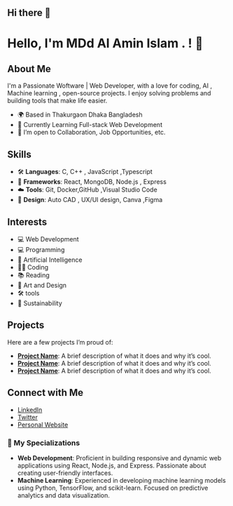 ## Hi there 👋

<!--
**alamin601078/alamin601078** is a ✨ _special_ ✨ repository because its `README.md` (this file) appears on your GitHub profile.

Here are some ideas to get you started:

- 🔭 I’m currently working on ...
- 🌱 I’m currently learning ...
- 👯 I’m looking to collaborate on ...
- 🤔 I’m looking for help with ...
- 💬 Ask me about ...
- 📫 How to reach me: ...
- 😄 Pronouns: ...
- ⚡ Fun fact: ...
-->
# Hello, I'm MDd Al Amin Islam .  ! 👋

## About Me
I'm a Passionate Woftware | Web Developer, with a love for coding, AI , Machine learning , open-source projects. I enjoy solving problems and building tools that make life easier.

- 🌍 Based in Thakurgaon Dhaka Bangladesh
- 🌱 Currently Learning Full-stack Web Development
- 💼 I’m open to Collaboration, Job Opportunities, etc.

## Skills
- 🛠️ **Languages**:  C, C++ , JavaScript ,Typescript 
- 🔧 **Frameworks**:  React, MongoDB, Node.js , Express
- ☁️ **Tools**:  Git, Docker,GitHub ,Visual Studio Code
- 🎨 **Design**:  Auto CAD , UX/UI design, Canva ,Figma

## Interests
- 💻 Web Development
- 💻 Programming
- 🤖 Artificial Intelligence
- 🧑‍💻 Coding
- 📚 Reading
- 🎨 Art and Design
- 🛠️ tools
- 🌱 Sustainability

## Projects
Here are a few projects I’m proud of:

- [**Project Name**](link-to-your-project): A brief description of what it does and why it’s cool.
- [**Project Name**](link-to-your-project): A brief description of what it does and why it’s cool.
- [**Project Name**](link-to-your-project): A brief description of what it does and why it’s cool.

## Connect with Me
- [LinkedIn](your-linkedin-profile)
- [Twitter](your-twitter-handle)
- [Personal Website](your-website-link)


### 📌 My Specializations

- **Web Development**: Proficient in building responsive and dynamic web applications using React, Node.js, and Express. Passionate about creating user-friendly interfaces.
- **Machine Learning**: Experienced in developing machine learning models using Python, TensorFlow, and scikit-learn. Focused on predictive analytics and data visualization.


